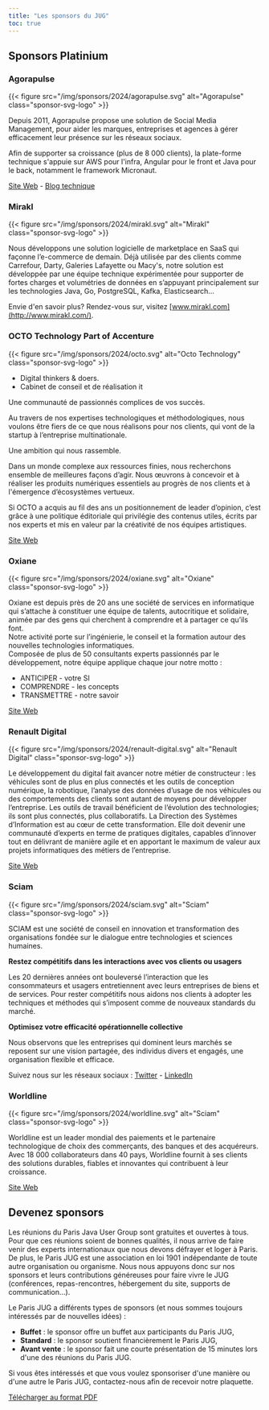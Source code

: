 ```yaml
---
title: "Les sponsors du JUG"
toc: true
---
```


## Sponsors Platinium

### Agorapulse

{{< figure src="/img/sponsors/2024/agorapulse.svg" alt="Agorapulse" class="sponsor-svg-logo" >}}

Depuis 2011, Agorapulse propose une solution de Social Media Management, pour aider les marques, entreprises et agences à gérer efficacement leur présence sur les réseaux sociaux.

Afin de supporter sa croissance (plus de 8 000 clients), la plate-forme technique s'appuie sur AWS pour l'infra, Angular pour le front et Java pour le back, notamment le framework Micronaut.

[Site Web](https://www.agorapulse.com) - [Blog technique]( https://medium.com/agorapulse-stories/tech/home)


### Mirakl

{{< figure src="/img/sponsors/2024/mirakl.svg" alt="Mirakl" class="sponsor-svg-logo" >}}

Nous développons une solution logicielle de marketplace en SaaS qui façonne l’e-commerce de demain.
Déjà utilisée par des clients comme Carrefour, Darty, Galeries Lafayette ou Macy's, notre solution est développée par une équipe technique expérimentée pour supporter de fortes charges et volumétries de données en s’appuyant principalement sur les technologies Java, Go, PostgreSQL, Kafka, Elasticsearch…

Envie d'en savoir plus? Rendez-vous sur, visitez [www.mirakl.com](http://www.mirakl.com/).

### OCTO Technology Part of Accenture

{{< figure src="/img/sponsors/2024/octo.svg" alt="Octo Technology" class="sponsor-svg-logo" >}}

- Digital thinkers & doers.
- Cabinet de conseil et de réalisation it

Une communauté de passionnés complices de vos succès.

Au travers de nos expertises technologiques et méthodologiques, nous voulons être fiers de ce que nous réalisons pour nos clients, qui vont de la startup à l’entreprise multinationale.

Une ambition qui nous rassemble.

Dans un monde complexe aux ressources finies, nous recherchons ensemble de meilleures façons d’agir. Nous œuvrons à concevoir et à réaliser les produits numériques essentiels au progrès de nos clients et à l'émergence d’écosystèmes vertueux.

Si OCTO a acquis au fil des ans un positionnement de leader d’opinion, c’est grâce à une politique éditoriale qui privilégie des contenus utiles, écrits par nos experts et mis en valeur par la créativité de nos équipes artistiques.

[Site Web](https://octo.com/)

### Oxiane

{{< figure src="/img/sponsors/2024/oxiane.svg" alt="Oxiane" class="sponsor-svg-logo" >}}

Oxiane est depuis près de 20 ans une société de services en informatique qui s’attache à constituer une équipe de talents, autocritique et solidaire, animée par des gens qui cherchent à comprendre et à partager ce qu’ils font.  
Notre activité porte sur l’ingénierie, le conseil et la formation autour des nouvelles technologies informatiques.  
Composée de plus de 50 consultants experts passionnés par le développement, notre équipe applique chaque jour notre motto :

* ANTICIPER - votre SI
* COMPRENDRE - les concepts
* TRANSMETTRE - notre savoir

[Site Web](https://www.oxiane.com/)

### Renault Digital

{{< figure src="/img/sponsors/2024/renault-digital.svg" alt="Renault Digital" class="sponsor-svg-logo" >}}

Le développement du digital fait avancer notre métier de constructeur : les véhicules sont de plus en plus connectés et les outils de conception numérique, la robotique, l’analyse des données d’usage de nos véhicules ou des comportements des clients sont autant de moyens pour développer l’entreprise.
Les outils de travail bénéficient de l’évolution des technologies; ils sont plus connectés, plus collaboratifs.
La Direction des Systèmes d’Information est au cœur de cette transformation.
Elle doit devenir une communauté d’experts en terme de pratiques digitales, capables d’innover tout en délivrant de manière agile et en apportant le maximum de valeur aux projets informatiques des métiers de l’entreprise.

[Site Web](https://group.renault.com/talents/nos-metiers/digital/)

### Sciam

{{< figure src="/img/sponsors/2024/sciam.svg" alt="Sciam" class="sponsor-svg-logo" >}}

SCIAM est une société de conseil en innovation et transformation des organisations fondée sur le dialogue entre technologies et sciences humaines.

**Restez compétitifs dans les interactions avec vos clients ou usagers**

Les 20 dernières années ont bouleversé l’interaction que les consommateurs et usagers entretiennent avec leurs entreprises de biens et de services. Pour rester compétitifs nous aidons nos clients à adopter les techniques et méthodes qui s’imposent comme de nouveaux standards du marché.

**Optimisez votre efficacité opérationnelle collective**

Nous observons que les entreprises qui dominent leurs marchés se reposent sur une vision partagée, des individus divers et engagés, une organisation flexible et efficace.

Suivez nous sur les réseaux sociaux : [Twitter](https://twitter.com/SCIAM_FR) - [LinkedIn](https://www.linkedin.com/company/sciamfr/)


### Worldline

{{< figure src="/img/sponsors/2024/worldline.svg" alt="Sciam" class="sponsor-svg-logo" >}}

Worldline est un leader mondial des paiements et le partenaire technologique de choix des commerçants, des banques et des acquéreurs.
Avec 18 000 collaborateurs dans 40 pays, Worldline fournit à ses clients des solutions durables, fiables et innovantes qui contribuent à leur croissance. 

[Site Web](https://www.worldline.com/)

## Devenez sponsors

Les réunions du Paris Java User Group sont gratuites et ouvertes à tous.
Pour que ces réunions soient de bonnes qualités, il nous arrive de faire venir des experts internationaux que nous devons défrayer et loger à Paris.
De plus, le Paris JUG est une association en loi 1901 indépendante de toute autre organisation ou organisme.
Nous nous appuyons donc sur nos sponsors et leurs contributions généreuses pour faire vivre le JUG (conférences, repas-rencontres, hébergement du site, supports de communication…).

Le Paris JUG a différents types de sponsors (et nous sommes toujours intéressés par de nouvelles idées) :

* **Buffet** : le sponsor offre un buffet aux participants du Paris JUG,
* **Standard** : le sponsor soutient financièrement le Paris JUG,
* **Avant vente** : le sponsor fait une courte présentation de 15 minutes lors d'une des réunions du Paris JUG.

Si vous êtes intéressés et que vous voulez sponsoriser d'une manière ou d'une autre le Paris JUG, contactez-nous afin de recevoir notre plaquette.

[Télécharger au format PDF](../marketing-materials/ParisJUG_Plaquette_Sponsors_2023.pdf)
